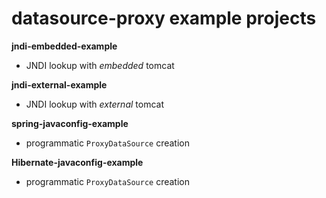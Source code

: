 # datasource-proxy example projects

**jndi-embedded-example**
- JNDI lookup with *embedded* tomcat

**jndi-external-example**
- JNDI lookup with *external* tomcat

**spring-javaconfig-example**
- programmatic `ProxyDataSource` creation

**Hibernate-javaconfig-example**
- programmatic `ProxyDataSource` creation